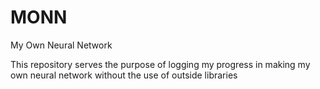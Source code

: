 # MONN

My Own Neural Network 

This repository serves the purpose of logging my progress in making my own neural network without the use of outside libraries

